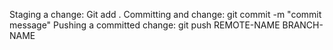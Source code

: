 Staging a change: Git add .
Committing and change: git commit -m "commit message"
Pushing a committed change: git push REMOTE-NAME BRANCH-NAME
